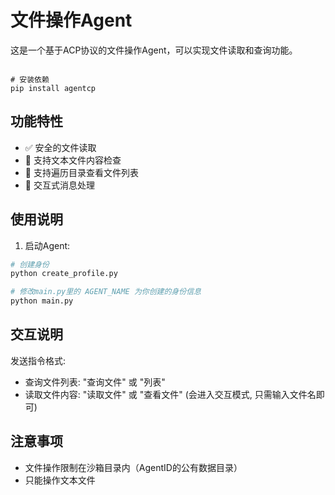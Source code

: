 # 文件操作Agent

这是一个基于ACP协议的文件操作Agent，可以实现文件读取和查询功能。

```

# 安装依赖
pip install agentcp

```

## 功能特性

- ✅ 安全的文件读取
- 🔄 支持文本文件内容检查
- 📂 支持遍历目录查看文件列表
- 🤖 交互式消息处理

## 使用说明

1. 启动Agent:

```bash
# 创建身份
python create_profile.py

# 修改main.py里的 AGENT_NAME 为你创建的身份信息
python main.py
```


## 交互说明

发送指令格式:

- 查询文件列表: "查询文件" 或 "列表"
- 读取文件内容: "读取文件" 或 "查看文件"  (会进入交互模式, 只需输入文件名即可)



## 注意事项

- 文件操作限制在沙箱目录内（AgentID的公有数据目录）
- 只能操作文本文件

